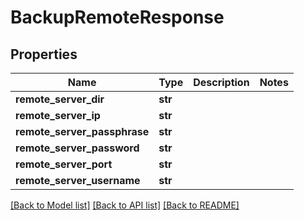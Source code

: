 # BackupRemoteResponse

## Properties
Name | Type | Description | Notes
------------ | ------------- | ------------- | -------------
**remote_server_dir** | **str** |  | 
**remote_server_ip** | **str** |  | 
**remote_server_passphrase** | **str** |  | 
**remote_server_password** | **str** |  | 
**remote_server_port** | **str** |  | 
**remote_server_username** | **str** |  | 

[[Back to Model list]](../README.md#documentation-for-models) [[Back to API list]](../README.md#documentation-for-api-endpoints) [[Back to README]](../README.md)


